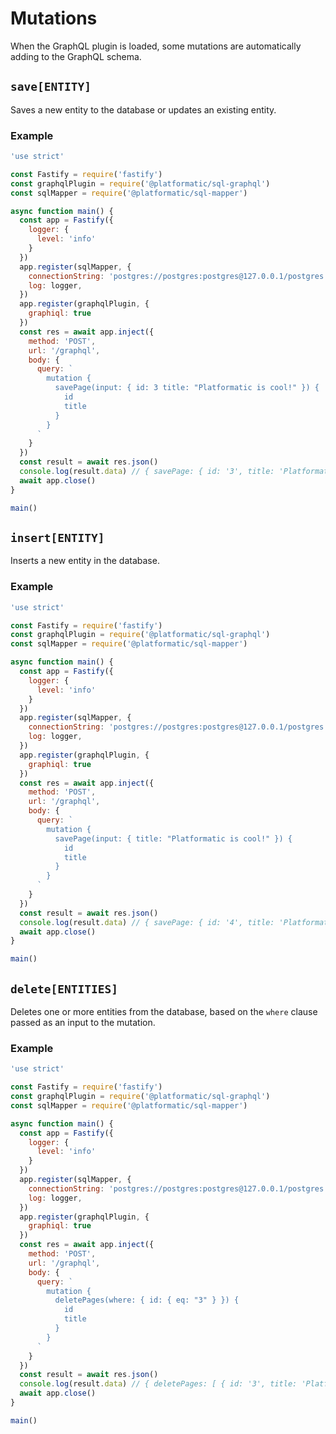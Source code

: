 # Mutations

When the GraphQL plugin is loaded, some mutations are automatically adding to
the GraphQL schema.

## `save[ENTITY]`

Saves a new entity to the database or updates an existing entity.

### Example
<!-- docs/sql-graphql/examples/saveEntity.js -->
```js
'use strict'

const Fastify = require('fastify')
const graphqlPlugin = require('@platformatic/sql-graphql')
const sqlMapper = require('@platformatic/sql-mapper')

async function main() {
  const app = Fastify({
    logger: {
      level: 'info'
    }
  })
  app.register(sqlMapper, {
    connectionString: 'postgres://postgres:postgres@127.0.0.1/postgres',
    log: logger,
  })
  app.register(graphqlPlugin, {
    graphiql: true
  })
  const res = await app.inject({
    method: 'POST',
    url: '/graphql',
    body: {
      query: `
        mutation {
          savePage(input: { id: 3 title: "Platformatic is cool!" }) {
            id
            title
          }
        }
      `
    }
  })
  const result = await res.json()
  console.log(result.data) // { savePage: { id: '3', title: 'Platformatic is cool!' } }
  await app.close()
}

main()
```

## `insert[ENTITY]`

Inserts a new entity in the database.

### Example
<!-- docs/sql-graphql/examples/insertEntity.js -->

```js
'use strict'

const Fastify = require('fastify')
const graphqlPlugin = require('@platformatic/sql-graphql')
const sqlMapper = require('@platformatic/sql-mapper')

async function main() {
  const app = Fastify({
    logger: {
      level: 'info'
    }
  })
  app.register(sqlMapper, {
    connectionString: 'postgres://postgres:postgres@127.0.0.1/postgres',
    log: logger,
  })
  app.register(graphqlPlugin, {
    graphiql: true
  })
  const res = await app.inject({
    method: 'POST',
    url: '/graphql',
    body: {
      query: `
        mutation {
          savePage(input: { title: "Platformatic is cool!" }) {
            id
            title
          }
        }
      `
    }
  })
  const result = await res.json()
  console.log(result.data) // { savePage: { id: '4', title: 'Platformatic is cool!' } }
  await app.close()
}

main()
```

## `delete[ENTITIES]`

Deletes one or more entities from the database, based on the `where` clause
passed as an input to the mutation.

### Example

<!-- docs/sql-graphql/examples/deleteEntity.js -->

```js
'use strict'

const Fastify = require('fastify')
const graphqlPlugin = require('@platformatic/sql-graphql')
const sqlMapper = require('@platformatic/sql-mapper')

async function main() {
  const app = Fastify({
    logger: {
      level: 'info'
    }
  })
  app.register(sqlMapper, {
    connectionString: 'postgres://postgres:postgres@127.0.0.1/postgres',
    log: logger,
  })
  app.register(graphqlPlugin, {
    graphiql: true
  })
  const res = await app.inject({
    method: 'POST',
    url: '/graphql',
    body: {
      query: `
        mutation {
          deletePages(where: { id: { eq: "3" } }) {
            id
            title
          }
        }
      `
    }
  })
  const result = await res.json()
  console.log(result.data) // { deletePages: [ { id: '3', title: 'Platformatic is cool!' } ] }
  await app.close()
}

main()
```

